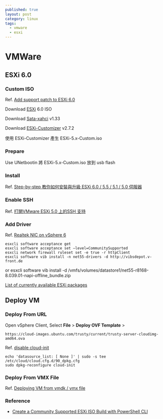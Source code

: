 ```yaml
---
published: true
layout: post
category: linux
tags: 
  - vmware
  - esxi
---
```



# VMWare

## ESXi 6.0

### Custom ISO
Ref. [Add support patch to ESXi 6.0](http://blog.night9.cc/add-support-patch-to-esxi-60/)

Download [ESXi](https://my.vmware.com/web/vmware/evalcenter?p=free-esxi6) 6.0 ISO

Download [Sata-xahci](https://vibsdepot.v-front.de/wiki/index.php/Sata-xahci) v1.33

Download [ESXi-Customizer](http://vibsdepot.v-front.de/tools/ESXi-Customizer-v2.7.2.exe) v2.7.2

使用 ESXi-Customizer 產生 ESXi-5.x-Custom.iso

### Prepare
Use UNetbootin 將 ESXi-5.x-Custom.iso 放到 usb flash

### Install
Ref. [Step-by-step 教你如何安裝與升級 ESXi 6.0 / 5.5 / 5.1 / 5.0 伺服器](https://isite.tw/2015/03/19/13091)

### Enable SSH
Ref. [打開VMware ESXi 5.0 上的SSH 支持](http://www.linuxfly.org/post/664/)

### Add Driver
Ref. [Realtek NIC on vSphere 6](http://www.vdicloud.nl/2015/02/07/realtek-nic-on-vsphere-6/)

    esxcli software acceptance get
    esxcli software acceptance set –level=CommunitySupported
    esxcli network firewall ruleset set -e true -r httpClient
    esxcli software vib install -n net55-drivers -d http://vibsdepot.v-front.de

or 
    esxcli software vib install -d  /vmfs/volumes/datastore1/net55-r8168-8.039.01-napi-offline_bundle.zip

[List of currently available ESXi packages](https://vibsdepot.v-front.de/wiki/index.php/List_of_currently_available_ESXi_packages)

## Deploy VM

### Deploy From URL
Open vSphere Client, Select ****File**** > ****Deploy OVF Template**** >

    https://cloud-images.ubuntu.com/trusty/current/trusty-server-cloudimg-amd64.ova

Ref. [disable cloud-init](http://askubuntu.com/questions/539277/how-to-get-rid-of-cloud-init)

    echo 'datasource_list: [ None ]' | sudo -s tee /etc/cloud/cloud.cfg.d/90_dpkg.cfg
    sudo dpkg-reconfigure cloud-init

### Deploy From VMX File
Ref. [Deploying VM from vmdk / vmx file](http://serverfault.com/questions/579866/deploying-vm-from-vmdk-vmx-file)


### Reference
* [Create a Community Supported ESXi ISO Build with PowerShell CLI](http://www.vmware.ninja/create-a-community-supported-esxi-iso-build-with-powershell-cli/)